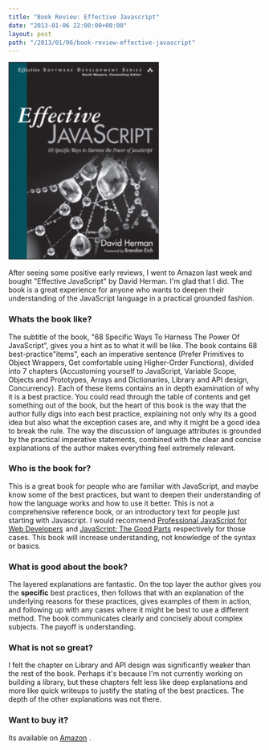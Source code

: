 ```yaml
---
title: "Book Review: Effective Javascript"
date: "2013-01-06 22:00:00+00:00"
layout: post
path: "/2013/01/06/book-review-effective-javascript"
---
```


<style>
  .postcontents img 
  {
    width: 180px;
    float:right;
    display:block;
    margin:0 15px;
  }
</style>
![Effective JS](/posts/images/effectivejs.png)

After seeing some positive early reviews, I went to Amazon last week and bought "Effective JavaScript" by David Herman.  I'm glad that I did.  The book is a great experience for anyone who wants to deepen their understanding of the JavaScript language in a practical grounded fashion.

### Whats the book like?

The subtitle of the book, "68 Specific Ways To Harness The Power Of JavaScript", gives you a hint as to what it will be like.  The book contains 68 best-practice"items", each an imperative sentence (Prefer Primitives to Object Wrappers, Get comfortable using Higher-Order Functions), divided into 7 chapters (Accustoming yourself to JavaScript, Variable Scope, Objects and Prototypes,  Arrays and Dictionaries, Library and API design, Concurrency).  Each of these items contains an in depth examination of why it is a best practice.  You could read through the table of contents and get something out of the book, but the heart of this book is the way that the author fully digs into each best practice, explaining not only why its a good idea but also what the exception cases are, and why it might be a good idea to break the rule.  The way the discussion of language attributes is grounded by the practical imperative statements, combined with the clear and concise explanations of the author makes everything feel extremely relevant.

### Who is the book for?

This is a great book for people who are familiar with JavaScript, and maybe know some of the best practices, but want to deepen their understanding of how the language works and how to use it better.  This is not a comprehensive reference book, or an introductory text for people just starting with Javascript.  I would recommend <a href="http://www.amazon.com/gp/product/1118026691/ref=as_li_tl?ie=UTF8&camp=1789&creative=390957&creativeASIN=1118026691&linkCode=as2&tag=productjavasc-20">Professional JavaScript for Web Developers</a><img src="http://ir-na.amazon-adsystem.com/e/ir?t=productjavasc-20&l=as2&o=1&a=1118026691" width="1" height="1" border="0" alt="" style="border:none !important; margin:0px !important;" /> and <a href="http://www.amazon.com/gp/product/0596517742/ref=as_li_tl?ie=UTF8&camp=1789&creative=390957&creativeASIN=0596517742&linkCode=as2&tag=productjavasc-20">JavaScript: The Good Parts</a><img src="http://ir-na.amazon-adsystem.com/e/ir?t=productjavasc-20&l=as2&o=1&a=0596517742" width="1" height="1" border="0" alt="" style="border:none !important; margin:0px !important;" /> respectively for those cases.  This book will increase understanding, not knowledge of the syntax or basics.

### What is good about the book?

The layered explanations are fantastic.  On the top layer the author gives you the **specific** best practices, then follows that with an explanation of the underlying reasons for these practices, gives examples of them in action, and following up with any cases where it might be best to use a different method.  The book communicates clearly and concisely about complex subjects.  The payoff is understanding.

### What is not so great?

I felt the chapter on Library and API design was significantly weaker than the rest of the book.  Perhaps it's because I'm not currently working on building a library, but these chapters felt less like deep explanations and more like quick writeups to justify the stating of the best practices.  The depth of the other explanations was not there.

### Want to buy it?

Its available on <a href="http://www.amazon.com/gp/product/0321812182/ref=as_li_tl?ie=UTF8&camp=1789&creative=390957&creativeASIN=0321812182&linkCode=as2&tag=benmccormicko-20&linkId=HOPC6ZNKSVMH3NZ7">Amazon</a><img src="http://ir-na.amazon-adsystem.com/e/ir?t=benmccormicko-20&l=as2&o=1&a=0321812182" width="1" height="1" border="0" alt="" style="border:none !important; margin:0px !important;" />
.


[zakaspro]: http://www.amazon.com/Professional-JavaScript-Developers-Nicholas-Zakas/dp/1118026691/ref=sr_1_1?ie=UTF8&qid=1357524131&sr=8-1&keywords=zakas+javascript

[goodparts]: http://www.amazon.com/JavaScript-Good-Parts-Douglas-Crockford/dp/0596517742/ref=sr_1_1?s=books&ie=UTF8&qid=1357524224&sr=1-1&keywords=javascript+the+good+parts

[pearson]: http://www.informit.com/store/effective-javascript-68-specific-ways-to-harness-the-9780321812186

[amazon]: http://www.amazon.com/Effective-JavaScript-Specific-Software-Development/dp/0321812182

